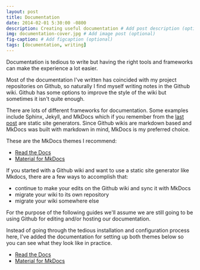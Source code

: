 ```yaml
---
layout: post
title: Documentation
date: 2014-02-01 5:30:00 -0800
description: Creating useful documentation # Add post description (optional)
img: documentation-cover.jpg # Add image post (optional)
fig-caption: # Add figcaption (optional)
tags: [documentation, writing]
---
```


Documentation is tedious to write but having the right tools and frameworks can make the experience a lot easier. 

Most of the documentation I've written has coincided with my project repositories on Github, so naturally I find myself writing notes in the Github wiki. Github has some options to improve the style of the wiki but sometimes it isn't quite enough. 

There are lots of different frameworks for documentation. Some examples include Sphinx, Jekyll, and MkDocs which if you remember from the [last post](https://anthonyblackham.com/making-a-blog/) are static site generators. Since Github wikis are markdown based and MkDocs was built with markdown in mind, MkDocs is my preferred choice. 

These are the MkDocs themes I recommend:

- [Read the Docs](https://readthedocs.org/)
- [Material for MkDocs](https://squidfunk.github.io/mkdocs-material/)

If you started with a Github wiki and want to use a static site generator like Mkdocs, there are a few ways to accomplish that:

- continue to make your edits on the Github wiki and sync it with MkDocs
- migrate your wiki to its own repository
- migrate your wiki somewhere else

For the purpose of the following guides we'll assume we are still going to be using Github for editing and/or hosting our documentation.

Instead of going through the tedious installation and configuration process here, I've added the documentation for setting up both themes below so you can see what they look like in practice.

- [Read the Docs](https://anthonyblackham.com/readthedocs)
- [Material for MkDocs](https://anthonyblackham.com/mkdocs-material)

